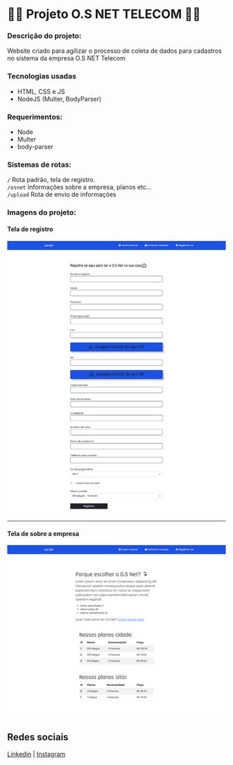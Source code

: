 # 👨‍💻 Projeto O.S NET TELECOM 👩‍💻

### Descrição do projeto:

Website criado para agilizar o processo de coleta de dados para cadastros no sistema da empresa O.S NET Telecom

### Tecnologias usadas

 * HTML, CSS e JS
 * NodeJS (Multer, BodyParser)

### Requerimentos:
 * Node 
 * Multer
 * body-parser

### Sistemas de rotas:

`/` Rota padrão, tela de registro.  
`/osnet`  Informações sobre a empresa, planos etc...  
`/upload` Rota de envio de informações

### Imagens do projeto:

<div style="display: inline;">
<h4>Tela de registro</h4>
<img src="imagens_interface/interface_registro.webp">
<hr>
<h4>Tela de sobre a empresa</h4>
<img src="imagens_interface/interface_sobre.webp">
</div>

## Redes sociais

<div>
    <a href="https://www.linkedin.com/in/kayque-othon/">Linkedin</a> |
    <a href="https://www.instagram.com/devothon">Instagram</a>
</div>
